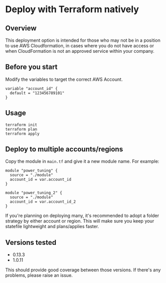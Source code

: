 # Deploy with Terraform natively

## Overview
This deployment option is intended for those who may not be in a position to use AWS Cloudformation, in cases where you do not have access or when CloudFormation is not an approved service within your company.

## Before you start

Modify the variables to target the correct AWS Account.

```
variable "account_id" {
  default = "123456789101"
}
```

## Usage
```
terraform init
terraform plan
terraform apply
```

## Deploy to multiple accounts/regions
Copy the module in `main.tf` and give it a new module name. For example:

```
module "power_tuning" {
  source = "./module"
  account_id = var.account_id
}

module "power_tuning_2" {
  source = "./module"
  account_id = var.account_id_2
}
```

If you're planning on deploying many, it's recommended to adopt a folder strategy by either account or region. This will make sure you keep your statefile lightweight and plans/applies faster.

## Versions tested
- 0.13.3
- 1.0.11

This should provide good coverage between those versions. If there's any problems, please raise an issue.
